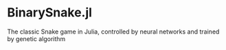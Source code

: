 # BinarySnake.jl
The classic Snake game in Julia, controlled by neural networks and trained by genetic algorithm
